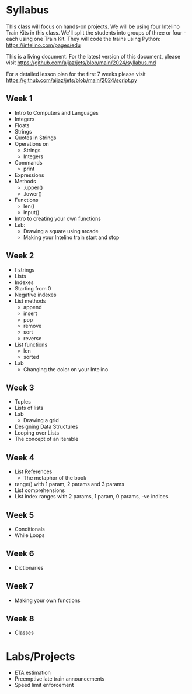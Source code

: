 # Syllabus

This class will focus on hands-on projects. We will be using four 
Intelino Train Kits in this class. We'll split the students into groups 
of three or four - each using one Train Kit. They will code the trains 
using Python: https://intelino.com/pages/edu

This is a living document. For the latest version of this document, 
please visit https://github.com/aijaz/jets/blob/main/2024/syllabus.md

For a detailed lesson plan for the first 7 weeks please visit 
https://github.com/aijaz/jets/blob/main/2024/script.py

## Week 1

- Intro to Computers and Languages
- Integers
- Floats
- Strings
- Quotes in Strings
- Operations on 
    + Strings
    + Integers
- Commands
    + print
- Expressions
- Methods
    + .upper()
    + .lower()
- Functions
    + len()
    + input()
- Intro to creating your own functions
- Lab:
    + Drawing a square using arcade
    + Making your Intelino train start and stop
    
## Week 2

- f strings
- Lists
- Indexes
- Starting from 0
- Negative indexes
- List methods
    + append
    + insert
    + pop
    + remove
    + sort
    + reverse
- List functions
    + len
    + sorted
- Lab
    + Changing the color on your Intelino
    
## Week 3

- Tuples
- Lists of lists
- Lab
    + Drawing a grid
- Designing Data Structures
- Looping over Lists
- The concept of an iterable

## Week 4

- List References
    + The metaphor of the book
- range() with 1 param, 2 params and 3 params
- List comprehensions
- List index ranges with 2 params, 1 param, 0 params, -ve indices

## Week 5

- Conditionals
- While Loops

## Week 6

- Dictionaries

## Week 7

- Making your own functions

## Week 8

- Classes


# Labs/Projects

- ETA estimation
- Preemptive late train announcements
- Speed limit enforcement
